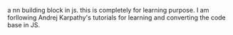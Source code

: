 a nn building block in js. this is completely for learning purpose. I am forllowing Andrej Karpathy's tutorials for learning and converting the code base in JS. 